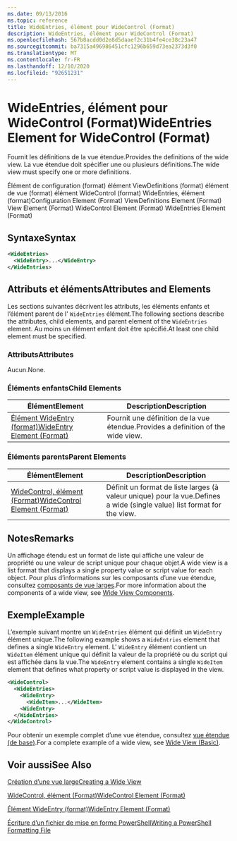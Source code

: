 ```yaml
---
ms.date: 09/13/2016
ms.topic: reference
title: WideEntries, élément pour WideControl (Format)
description: WideEntries, élément pour WideControl (Format)
ms.openlocfilehash: 567b8acdd0d2e8d5daaef2c31b4fe4ce38c23a47
ms.sourcegitcommit: ba7315a496986451cfc1296b659d73ea2373d3f0
ms.translationtype: MT
ms.contentlocale: fr-FR
ms.lasthandoff: 12/10/2020
ms.locfileid: "92651231"
---
```

# <a name="wideentries-element-for-widecontrol-format"></a><span data-ttu-id="c28b9-103">WideEntries, élément pour WideControl (Format)</span><span class="sxs-lookup"><span data-stu-id="c28b9-103">WideEntries Element for WideControl (Format)</span></span>

<span data-ttu-id="c28b9-104">Fournit les définitions de la vue étendue.</span><span class="sxs-lookup"><span data-stu-id="c28b9-104">Provides the definitions of the wide view.</span></span> <span data-ttu-id="c28b9-105">La vue étendue doit spécifier une ou plusieurs définitions.</span><span class="sxs-lookup"><span data-stu-id="c28b9-105">The wide view must specify one or more definitions.</span></span>

<span data-ttu-id="c28b9-106">Élément de configuration (format) élément ViewDefinitions (format) élément de vue (format) élément WideControl (format) WideEntries, élément (format)</span><span class="sxs-lookup"><span data-stu-id="c28b9-106">Configuration Element (Format) ViewDefinitions Element (Format) View Element (Format) WideControl Element (Format) WideEntries Element (Format)</span></span>

## <a name="syntax"></a><span data-ttu-id="c28b9-107">Syntaxe</span><span class="sxs-lookup"><span data-stu-id="c28b9-107">Syntax</span></span>

```xml
<WideEntries>
  <WideEntry>...</WideEntry>
</WideEntries>

```

## <a name="attributes-and-elements"></a><span data-ttu-id="c28b9-108">Attributs et éléments</span><span class="sxs-lookup"><span data-stu-id="c28b9-108">Attributes and Elements</span></span>

<span data-ttu-id="c28b9-109">Les sections suivantes décrivent les attributs, les éléments enfants et l’élément parent de l' `WideEntries` élément.</span><span class="sxs-lookup"><span data-stu-id="c28b9-109">The following sections describe the attributes, child elements, and parent element of the `WideEntries` element.</span></span> <span data-ttu-id="c28b9-110">Au moins un élément enfant doit être spécifié.</span><span class="sxs-lookup"><span data-stu-id="c28b9-110">At least one child element must be specified.</span></span>

### <a name="attributes"></a><span data-ttu-id="c28b9-111">Attributs</span><span class="sxs-lookup"><span data-stu-id="c28b9-111">Attributes</span></span>

<span data-ttu-id="c28b9-112">Aucun.</span><span class="sxs-lookup"><span data-stu-id="c28b9-112">None.</span></span>

### <a name="child-elements"></a><span data-ttu-id="c28b9-113">Éléments enfants</span><span class="sxs-lookup"><span data-stu-id="c28b9-113">Child Elements</span></span>

|<span data-ttu-id="c28b9-114">Élément</span><span class="sxs-lookup"><span data-stu-id="c28b9-114">Element</span></span>|<span data-ttu-id="c28b9-115">Description</span><span class="sxs-lookup"><span data-stu-id="c28b9-115">Description</span></span>|
|-------------|-----------------|
|[<span data-ttu-id="c28b9-116">Élément WideEntry (format)</span><span class="sxs-lookup"><span data-stu-id="c28b9-116">WideEntry Element (Format)</span></span>](./wideentry-element-for-widecontrol-format.md)|<span data-ttu-id="c28b9-117">Fournit une définition de la vue étendue.</span><span class="sxs-lookup"><span data-stu-id="c28b9-117">Provides a definition of the wide view.</span></span>|

### <a name="parent-elements"></a><span data-ttu-id="c28b9-118">Éléments parents</span><span class="sxs-lookup"><span data-stu-id="c28b9-118">Parent Elements</span></span>

|<span data-ttu-id="c28b9-119">Élément</span><span class="sxs-lookup"><span data-stu-id="c28b9-119">Element</span></span>|<span data-ttu-id="c28b9-120">Description</span><span class="sxs-lookup"><span data-stu-id="c28b9-120">Description</span></span>|
|-------------|-----------------|
|[<span data-ttu-id="c28b9-121">WideControl, élément (Format)</span><span class="sxs-lookup"><span data-stu-id="c28b9-121">WideControl Element (Format)</span></span>](./widecontrol-element-format.md)|<span data-ttu-id="c28b9-122">Définit un format de liste larges (à valeur unique) pour la vue.</span><span class="sxs-lookup"><span data-stu-id="c28b9-122">Defines a wide (single value) list format for the view.</span></span>|

## <a name="remarks"></a><span data-ttu-id="c28b9-123">Notes</span><span class="sxs-lookup"><span data-stu-id="c28b9-123">Remarks</span></span>

<span data-ttu-id="c28b9-124">Un affichage étendu est un format de liste qui affiche une valeur de propriété ou une valeur de script unique pour chaque objet.</span><span class="sxs-lookup"><span data-stu-id="c28b9-124">A wide view is a list format that displays a single property value or script value for each object.</span></span> <span data-ttu-id="c28b9-125">Pour plus d’informations sur les composants d’une vue étendue, consultez [composants de vue larges](./creating-a-wide-view.md).</span><span class="sxs-lookup"><span data-stu-id="c28b9-125">For more information about the components of a wide view, see [Wide View Components](./creating-a-wide-view.md).</span></span>

## <a name="example"></a><span data-ttu-id="c28b9-126">Exemple</span><span class="sxs-lookup"><span data-stu-id="c28b9-126">Example</span></span>

<span data-ttu-id="c28b9-127">L’exemple suivant montre un `WideEntries` élément qui définit un `WideEntry` élément unique.</span><span class="sxs-lookup"><span data-stu-id="c28b9-127">The following example shows a `WideEntries` element that defines a single `WideEntry` element.</span></span> <span data-ttu-id="c28b9-128">L' `WideEntry` élément contient un `WideItem` élément unique qui définit la valeur de la propriété ou du script qui est affichée dans la vue.</span><span class="sxs-lookup"><span data-stu-id="c28b9-128">The `WideEntry` element contains a single `WideItem` element that defines what property or script value is displayed in the view.</span></span>

```xml
<WideControl>
  <WideEntries>
    <WideEntry>
      <WideItem>...</WideItem>
    <WideEntry>
  </WideEntries>
</WideControl>
```

<span data-ttu-id="c28b9-129">Pour obtenir un exemple complet d’une vue étendue, consultez [vue étendue (de base)](./wide-view-basic.md).</span><span class="sxs-lookup"><span data-stu-id="c28b9-129">For a complete example of a wide view, see [Wide View (Basic)](./wide-view-basic.md).</span></span>

## <a name="see-also"></a><span data-ttu-id="c28b9-130">Voir aussi</span><span class="sxs-lookup"><span data-stu-id="c28b9-130">See Also</span></span>

[<span data-ttu-id="c28b9-131">Création d’une vue large</span><span class="sxs-lookup"><span data-stu-id="c28b9-131">Creating a Wide View</span></span>](./creating-a-wide-view.md)

[<span data-ttu-id="c28b9-132">WideControl, élément (Format)</span><span class="sxs-lookup"><span data-stu-id="c28b9-132">WideControl Element (Format)</span></span>](./widecontrol-element-format.md)

[<span data-ttu-id="c28b9-133">Élément WideEntry (format)</span><span class="sxs-lookup"><span data-stu-id="c28b9-133">WideEntry Element (Format)</span></span>](./wideentry-element-for-widecontrol-format.md)

[<span data-ttu-id="c28b9-134">Écriture d’un fichier de mise en forme PowerShell</span><span class="sxs-lookup"><span data-stu-id="c28b9-134">Writing a PowerShell Formatting File</span></span>](./writing-a-powershell-formatting-file.md)
